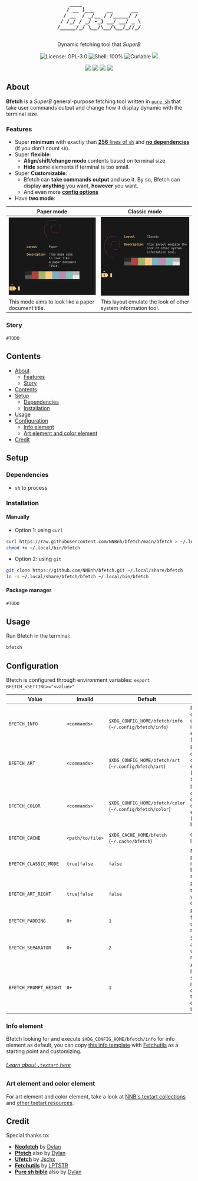<div align="center">
<pre style="background: none !important; font-weight: bold !important;">
    ____                   
   / __ )___    __      __ 
  / __  / _/__ / /_____/ / 
 / /_/ / _/ -_) __/ __/ _ \
/_____/_/ \__/\__/\__/_//_/

</pre>
</div>

<p align="center">Dynamic fetching tool that <i>SuperB</i></p>
<p align="center"><img src="https://img.shields.io/github/license/NNBnh/bfetch?labelColor=181818&color=DC9656&style=for-the-badge" alt="License: GPL-3.0"> <img src="https://img.shields.io/github/languages/top/NNBnh/bfetch?logo=gnu-bash&labelColor=181818&color=DC9656&logoColor=FFFFFF&style=for-the-badge" alt="Shell: 100%"> <img src="https://img.shields.io/badge/curl-able-%23DC9656.svg?labelColor=181818&style=for-the-badge&logo=curl&logoColor=FFFFFF" alt="Curlable"> <img src="https://img.shields.io/github/last-commit/NNBnh/bfetch?labelColor=181818&color=DC9656&style=for-the-badge"></p>
<p align="center"><img src="https://img.shields.io/github/watchers/NNBnh/bfetch?labelColor=181818&color=DC9656&style=flat-square"> <img src="https://img.shields.io/github/stars/NNBnh/bfetch?labelColor=181818&color=DC9656&style=flat-square"> <img src="https://img.shields.io/github/forks/NNBnh/bfetch?labelColor=181818&color=DC9656&style=flat-square"> <img src="https://img.shields.io/github/issues/NNBnh/bfetch?labelColor=181818&color=DC9656&style=flat-square"></p>

## About
**Bfetch** is a *SuperB* general-purpose fetching tool written in [`pure sh`](https://github.com/dylanaraps/pure-sh-bible) that take user commands output and change how it display dynamic with the terminal size.

### Features
- Super **minimum** with exactly than [**256** lines of `sh`](bfetch#L256) and [**no dependencies**](#dependencies) (if you don't count `sh`).
- Super **flexible**:
  - **Align/shift/change mode** contents based on terminal size.
  - **Hide** some elements if terminal is too small.
- Super **Customizable**:
  - Bfetch can **take commands output** and use it. By so, Bfetch can display **anything** you want, **however** you want.
  - And even more [**config options**](#configuration)
- Have **two mode**:

|Paper mode|Classic mode|
|-|-|
|![Paper mode](image/paper-mode.png)|![Classic mode](image/classic-mode.png)|
|This mode aims to look like a paper document title.|This layout emulate the look of other system information tool.|

### Story
`#TODO`

## Contents
- [About](#about)
  - [Features](#features)
  - [Story](#story)
- [Contents](#contents)
- [Setup](#setup)
  - [Dependencies](#dependencies)
  - [Installation](#installation)
- [Usage](#usage)
- [Configuration](#configuration)
  - [Info element](#info-element)
  - [Art element and color element](#art-element-and-color-element)
- [Credit](#credit)

## Setup
### Dependencies
- `sh` to process

### Installation
#### Manually
- Option 1: using `curl`

```sh
curl https://raw.githubusercontent.com/NNBnh/bfetch/main/bfetch > ~/.local/bin/bfetch
chmod +x ~/.local/bin/bfetch
```

- Option 2: using `git`

```sh
git clone https://github.com/NNBnh/bfetch.git ~/.local/share/bfetch
ln -s ~/.local/share/bfetch/bfetch ~/.local/bin/bfetch
```

#### Package manager
`#TODO`

## Usage
Run Bfetch in the terminal:

```sh
bfetch
```

## Configuration
Bfetch is configured through environment variables: `export BFETCH_<SETTING>="<value>"`

|Value|Invalid|Default|Description|
|-|-|-|-|
|`BFETCH_INFO`|`<commands>`|`$XDG_CONFIG_HOME/bfetch/info` (`~/.config/bfetch/info`)|Read this commands output as infomation element (infomations)|
|`BFETCH_ART`|`<commands>`|`$XDG_CONFIG_HOME/bfetch/art` (`~/.config/bfetch/art`)|Read this commands output as art element (operating system logo)|
|`BFETCH_COLOR`|`<commands>`|`$XDG_CONFIG_HOME/bfetch/color` (`~/.config/bfetch/color`)|Read this commands output as color element (colors strip below info)|
|||||
|`BFETCH_CACHE`|`<path/to/file>`|`$XDG_CACHE_HOME/bfetch` (`~/.cache/bfetch`)|Cache's location|
|||||
|`BFETCH_CLASSIC_MODE`|`true\|false`|`false`|Make Bfetch prefer classic mode when both mode are possible|
|`BFETCH_ART_RIGHT`|`true\|false`|`false`|Render art on the right when using classic mode|
|`BFETCH_PADDING`|`0+`|`1`|Padding fetch when using classic mode|
|`BFETCH_SEPARATOR`|`0+`|`2`|Separate info and art when using classic mode|
|`BFETCH_PROMPT_HEIGHT`|`0+`|`1`|Acknowledge how high the shell prompt is and counter it so the prompt don't push the fetch out|

### Info element
Bfetch looking for and execute `$XDG_CONFIG_HOME/bfetch/info` for info element as default, you can copy [this info template](https://github.com/NNBnh/textart-collections/blob/main/fetch/info.textart) with [Fetchutils](https://github.com/lptstr/fetchutils) as a starting point and customizing.

###### [Learn about `.textart` here](https://github.com/NNBnh/textart-collections/wiki)

### Art element and color element
For art element and color element, take a look at [NNB's textart collections](https://github.com/NNBnh/textart-collections) and [other txetart resources](https://github.com/NNBnh/textart-collections#resources).

## Credit
Special thanks to:
- [**Neofetch**](https://github.com/dylanaraps/neofetch) by [Dylan](https://github.com/dylanaraps)
- [**Pfetch**](https://github.com/dylanaraps/pfetch) also by [Dylan](https://github.com/dylanaraps)
- [**Ufetch**](https://gitlab.com/jschx/ufetch) by [Jschx](https://gitlab.com/jschx)
- [**Fetchutils**](https://github.com/lptstr/fetchutils) by [LPTSTR](https://github.com/lptstr)
- [**Pure sh bible**](https://github.com/dylanaraps/pure-sh-bible) also by [Dylan](https://github.com/dylanaraps)
